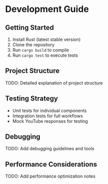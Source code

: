 # Development Guide

## Getting Started

1. Install Rust (latest stable version)
2. Clone the repository
3. Run `cargo build` to compile
4. Run `cargo test` to execute tests

## Project Structure

TODO: Detailed explanation of project structure

## Testing Strategy

- Unit tests for individual components
- Integration tests for full workflows
- Mock YouTube responses for testing

## Debugging

TODO: Add debugging guidelines and tools

## Performance Considerations

TODO: Add performance optimization notes